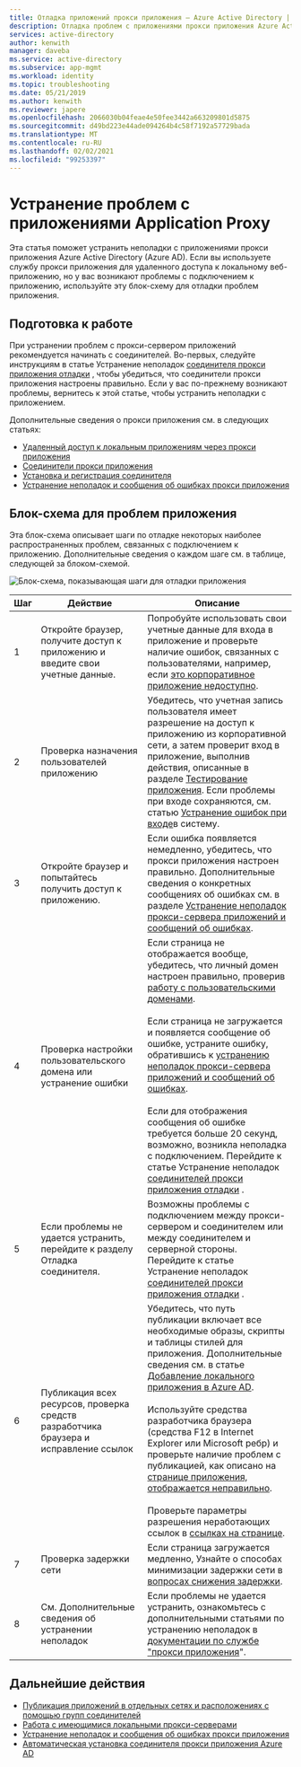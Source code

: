 ```yaml
---
title: Отладка приложений прокси приложения — Azure Active Directory | Документация Майкрософт
description: Отладка проблем с приложениями прокси приложения Azure Active Directory (Azure AD).
services: active-directory
author: kenwith
manager: daveba
ms.service: active-directory
ms.subservice: app-mgmt
ms.workload: identity
ms.topic: troubleshooting
ms.date: 05/21/2019
ms.author: kenwith
ms.reviewer: japere
ms.openlocfilehash: 2066030b04feae4e50fee3442a663209801d5875
ms.sourcegitcommit: d49bd223e44ade094264b4c58f7192a57729bada
ms.translationtype: MT
ms.contentlocale: ru-RU
ms.lasthandoff: 02/02/2021
ms.locfileid: "99253397"
---
```

# <a name="debug-application-proxy-application-issues"></a>Устранение проблем с приложениями Application Proxy 

Эта статья поможет устранить неполадки с приложениями прокси приложения Azure Active Directory (Azure AD). Если вы используете службу прокси приложения для удаленного доступа к локальному веб-приложению, но у вас возникают проблемы с подключением к приложению, используйте эту блок-схему для отладки проблем приложения. 

## <a name="before-you-begin"></a>Подготовка к работе

При устранении проблем с прокси-сервером приложений рекомендуется начинать с соединителей. Во-первых, следуйте инструкциям в статье Устранение неполадок [соединителя прокси приложения отладки](application-proxy-debug-connectors.md) , чтобы убедиться, что соединители прокси приложения настроены правильно. Если у вас по-прежнему возникают проблемы, вернитесь к этой статье, чтобы устранить неполадки с приложением.  

Дополнительные сведения о прокси приложения см. в следующих статьях:

- [Удаленный доступ к локальным приложениям через прокси приложения](application-proxy.md)
- [Соединители прокси приложения](application-proxy-connectors.md)
- [Установка и регистрация соединителя](application-proxy-add-on-premises-application.md)
- [Устранение неполадок и сообщения об ошибках прокси приложения](application-proxy-troubleshoot.md)

## <a name="flowchart-for-application-issues"></a>Блок-схема для проблем приложения

Эта блок-схема описывает шаги по отладке некоторых наиболее распространенных проблем, связанных с подключением к приложению. Дополнительные сведения о каждом шаге см. в таблице, следующей за блоком-схемой.

![Блок-схема, показывающая шаги для отладки приложения](media/application-proxy-debug-apps/application-proxy-apps-debugging-flowchart.png)

| Шаг | Действие | Описание |
|---------|---------|---------|
|1 | Откройте браузер, получите доступ к приложению и введите свои учетные данные. | Попробуйте использовать свои учетные данные для входа в приложение и проверьте наличие ошибок, связанных с пользователями, например, если [это корпоративное приложение недоступно](application-proxy-sign-in-bad-gateway-timeout-error.md). |
|2 | Проверка назначения пользователей приложению | Убедитесь, что учетная запись пользователя имеет разрешение на доступ к приложению из корпоративной сети, а затем проверит вход в приложение, выполнив действия, описанные в разделе [Тестирование приложения](application-proxy-add-on-premises-application.md#test-the-application). Если проблемы при входе сохраняются, см. статью [Устранение ошибок при входе](../reports-monitoring/concept-provisioning-logs.md?context=azure/active-directory/manage-apps/context/manage-apps-context)в систему.  |
|3 | Откройте браузер и попытайтесь получить доступ к приложению. | Если ошибка появляется немедленно, убедитесь, что прокси приложения настроен правильно. Дополнительные сведения о конкретных сообщениях об ошибках см. в разделе [Устранение неполадок прокси-сервера приложений и сообщений об ошибках](application-proxy-troubleshoot.md).  |
|4 | Проверка настройки пользовательского домена или устранение ошибки | Если страница не отображается вообще, убедитесь, что личный домен настроен правильно, проверив [работу с пользовательскими доменами](application-proxy-configure-custom-domain.md).<br></br>Если страница не загружается и появляется сообщение об ошибке, устраните ошибку, обратившись к  [устранению неполадок прокси-сервера приложений и сообщений об ошибках](application-proxy-troubleshoot.md). <br></br>Если для отображения сообщения об ошибке требуется больше 20 секунд, возможно, возникла неполадка с подключением. Перейдите к статье Устранение неполадок [соединителей прокси приложения отладки](application-proxy-debug-connectors.md) .  |
|5 | Если проблемы не удается устранить, перейдите к разделу Отладка соединителя. | Возможны проблемы с подключением между прокси-сервером и соединителем или между соединителем и серверной стороны. Перейдите к статье Устранение неполадок [соединителей прокси приложения отладки](application-proxy-debug-connectors.md) . |
|6 | Публикация всех ресурсов, проверка средств разработчика браузера и исправление ссылок | Убедитесь, что путь публикации включает все необходимые образы, скрипты и таблицы стилей для приложения. Дополнительные сведения см. в статье [Добавление локального приложения в Azure AD](application-proxy-add-on-premises-application.md#add-an-on-premises-app-to-azure-ad). <br></br>Используйте средства разработчика браузера (средства F12 в Internet Explorer или Microsoft ребр) и проверьте наличие проблем с публикацией, как описано на [странице приложения, отображается неправильно](application-proxy-page-appearance-broken-problem.md). <br></br>Проверьте параметры разрешения неработающих ссылок в [ссылках на странице](application-proxy-page-links-broken-problem.md). |
|7 | Проверка задержки сети | Если страница загружается медленно, Узнайте о способах минимизации задержки сети в [вопросах снижения задержки](application-proxy-network-topology.md#considerations-for-reducing-latency). | 
|8 | См. Дополнительные сведения об устранении неполадок | Если проблемы не удается устранить, ознакомьтесь с дополнительными статьями по устранению неполадок в [документации по службе "прокси приложения](application-proxy-troubleshoot.md)". |

## <a name="next-steps"></a>Дальнейшие действия


* [Публикация приложений в отдельных сетях и расположениях с помощью групп соединителей](application-proxy-connector-groups.md)
* [Работа с имеющимися локальными прокси-серверами](application-proxy-configure-connectors-with-proxy-servers.md)
* [Устранение неполадок и сообщения об ошибках прокси приложения](application-proxy-troubleshoot.md)
* [Автоматическая установка соединителя прокси приложения Azure AD](application-proxy-register-connector-powershell.md)
